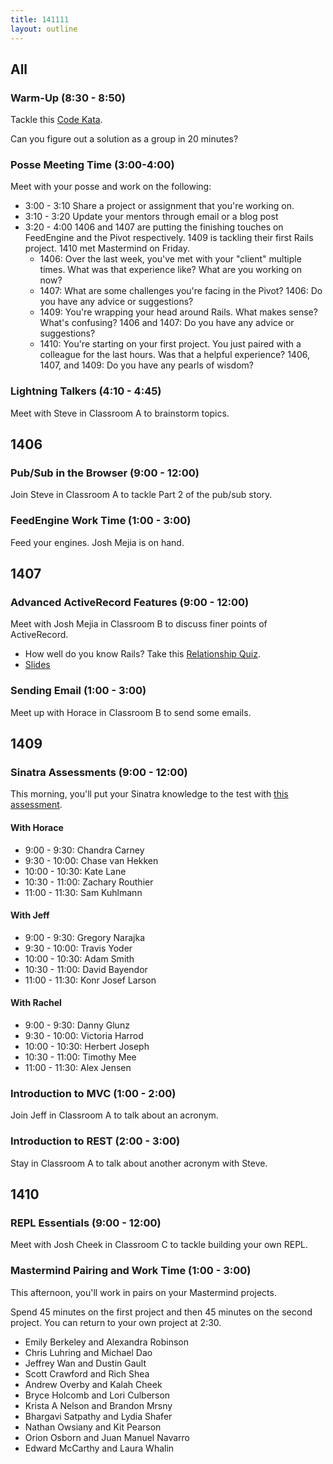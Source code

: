 ```yaml
---
title: 141111
layout: outline
---
```


## All

### Warm-Up (8:30 - 8:50)

Tackle this [Code Kata](http://codekata.com/kata/kata06-anagrams/).

Can you figure out a solution as a group in 20 minutes?

### Posse Meeting Time (3:00-4:00)

Meet with your posse and work on the following:

* 3:00 - 3:10 Share a project or assignment that you're working on.
* 3:10 - 3:20 Update your mentors through email or a blog post
* 3:20 - 4:00 1406 and 1407 are putting the finishing touches on FeedEngine and the Pivot respectively. 1409 is tackling their first Rails project. 1410 met Mastermind on Friday.
  * 1406: Over the last week, you've met with your "client" multiple times. What was that experience like? What are you working on now?
  * 1407: What are some challenges you're facing in the Pivot? 1406: Do you have any advice or suggestions?
  * 1409: You're wrapping your head around Rails. What makes sense? What's confusing? 1406 and 1407: Do you have any advice or suggestions?
  * 1410: You're starting on your first project. You just paired with a colleague for the last hours. Was that a helpful experience? 1406, 1407, and 1409: Do you have any pearls of wisdom?

### Lightning Talkers (4:10 - 4:45)

Meet with Steve in Classroom A to brainstorm topics.

## 1406

### Pub/Sub in the Browser (9:00 - 12:00)

Join Steve in Classroom A to tackle Part 2 of the pub/sub story.

### FeedEngine Work Time (1:00 - 3:00)

Feed your engines. Josh Mejia is on hand.

## 1407

### Advanced ActiveRecord Features (9:00 - 12:00)

Meet with Josh Mejia in Classroom B to discuss finer points of ActiveRecord.

- How well do you know Rails? Take this [Relationship Quiz](https://gist.github.com/jmejia/4cf4c806f362fb108398).
- [Slides](https://www.dropbox.com/s/jutdjv8ciee86g6/ActiveRecord%20-%20Advanced%20Features.key?dl=0)

### Sending Email (1:00 - 3:00)

Meet up with Horace in Classroom B to send some emails.

## 1409

### Sinatra Assessments (9:00 - 12:00)

This morning, you'll put your Sinatra knowledge to the test with [this assessment](https://github.com/JumpstartLab/curriculum/blob/master/source/academy/assessments/sinatra_cms.markdown).

#### With Horace

* 9:00 - 9:30: Chandra Carney
* 9:30 - 10:00: Chase van Hekken
* 10:00 - 10:30: Kate Lane
* 10:30 - 11:00: Zachary Routhier
* 11:00 - 11:30: Sam Kuhlmann

#### With Jeff

* 9:00 - 9:30: Gregory Narajka
* 9:30 - 10:00: Travis Yoder
* 10:00 - 10:30: Adam Smith
* 10:30 - 11:00: David Bayendor
* 11:00 - 11:30: Konr Josef Larson

#### With Rachel

* 9:00 - 9:30: Danny Glunz
* 9:30 - 10:00: Victoria Harrod
* 10:00 - 10:30: Herbert Joseph
* 10:30 - 11:00: Timothy Mee
* 11:00 - 11:30: Alex Jensen

### Introduction to MVC (1:00 - 2:00)

Join Jeff in Classroom A to talk about an acronym.

### Introduction to REST (2:00 - 3:00)

Stay in Classroom A to talk about another acronym with Steve.

## 1410

### REPL Essentials (9:00 - 12:00)

Meet with Josh Cheek in Classroom C to tackle building your own REPL.

### Mastermind Pairing and Work Time (1:00 - 3:00)

This afternoon, you'll work in pairs on your Mastermind projects.

Spend 45 minutes on the first project and then 45 minutes on the second project. You can return to your own project at 2:30.

* Emily Berkeley and Alexandra Robinson
* Chris Luhring and Michael Dao
* Jeffrey Wan and Dustin Gault
* Scott Crawford and Rich Shea
* Andrew Overby and Kalah Cheek
* Bryce Holcomb and Lori Culberson
* Krista A Nelson and Brandon Mrsny
* Bhargavi Satpathy and Lydia Shafer
* Nathan Owsiany and Kit Pearson
* Orion Osborn and Juan Manuel Navarro
* Edward McCarthy and Laura Whalin
